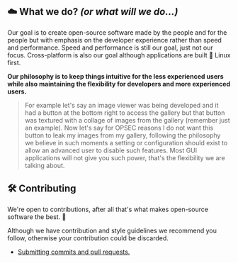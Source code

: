 ## ☁️ What we do? *(or what will we do...)*
Our goal is to create open-source software made by the people and for the people but with emphasis on the developer experience rather than speed and performance. Speed and performance is still our goal, just not our focus. Cross-platform is also our goal although applications are built 🐧 Linux first.

**Our philosophy is to keep things intuitive for the less experienced users while also maintaining the flexibility for developers and more experienced users.**

> For example let's say an image viewer was being developed and it had a button at the bottom right to access the gallery but that button was textured with a collage of images from the gallery (remember just an example). Now let's say for OPSEC reasons I do not want this button to leak my images from my gallery, following the philosophy we believe in such moments a setting or configuration should exist to allow an advanced user to disable such features. Most GUI applications will not give you such power, that's the flexibility we are talking about.

## 🛠️ Contributing
We're open to contributions, after all that's what makes open-source software the best. 💪

Although we have contribution and style guidelines we recommend you follow, otherwise your contribution could be discarded.

- [Submitting commits and pull requests.](https://github.com/cloudy-org/.github/blob/main/CONTRUBUTING.md)
